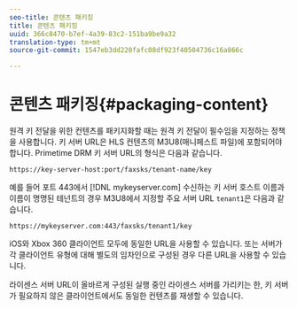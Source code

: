 ```yaml
---
seo-title: 콘텐츠 패키징
title: 콘텐츠 패키징
uuid: 366c8470-b7ef-4a39-83c2-151ba9be9a32
translation-type: tm+mt
source-git-commit: 1547eb3dd220fafc08df923f40504736c16a866c

---
```



# 콘텐츠 패키징{#packaging-content}

원격 키 전달을 위한 컨텐츠를 패키지화할 때는 원격 키 전달이 필수임을 지정하는 정책을 사용합니다. 키 서버 URL은 HLS 컨텐츠의 M3U8(매니페스트 파일)에 포함되어야 합니다. Primetime DRM 키 서버 URL의 형식은 다음과 같습니다.

```
https://key-server-host:port/faxsks/tenant-name/key
```

예를 들어 포트 443에서 [!DNL mykeyserver.com] 수신하는 키 서버 호스트 이름과 이름이 명명된 테넌트의 경우 M3U8에서 지정할 주요 서버 URL `tenant1`은 다음과 같습니다.

```
https://mykeyserver.com:443/faxsks/tenant1/key
```

iOS와 Xbox 360 클라이언트 모두에 동일한 URL을 사용할 수 있습니다. 또는 서버가 각 클라이언트 유형에 대해 별도의 임차인으로 구성된 경우 다른 URL을 사용할 수 있습니다.

라이센스 서버 URL이 올바르게 구성된 실행 중인 라이센스 서버를 가리키는 한, 키 서버가 필요하지 않은 클라이언트에서도 동일한 컨텐츠를 재생할 수 있습니다.
